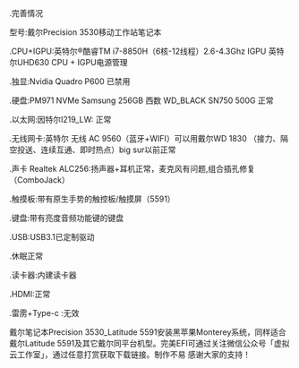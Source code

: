 
.完善情况

型号:戴尔Precision 3530移动工作站笔记本

.CPU+IGPU:英特尔®酷睿TM i7-8850H（6核-12线程）2.6-4.3Ghz
IGPU 英特尔UHD630 CPU + IGPU电源管理

.独显:Nvidia Quadro P600 已禁用

.硬盘:PM971 NVMe Samsung 256GB 西数 WD_BLACK SN750 500G 正常

.以太网:因特尔I219_LW: 正常

.无线网卡:英特尔 无线 AC 9560（蓝牙+WIFI）可以用戴尔WD 1830
（接力、隔空投送、连续互通、即时热点）big sur以前正常

.声卡
Realtek ALC256:扬声器+耳机正常，麦克风有问题,组合插孔修复（ComboJack）

.触摸板:带有原生手势的触控板/触摸屏（5591）

.键盘:带有亮度音频功能键的键盘

.USB:USB3.1已定制驱动

.休眠正常

.读卡器:内建读卡器

.HDMI:正常

.雷雳+Type-c	:无效

戴尔笔记本Precision 3530_Latitude 5591安装黑苹果Monterey系统，同样适合戴尔Latitude 5591及其它戴尔同平台机型。完美EFI可通过关注微信公众号「虚拟云工作室」，通过任意打赏获取下载链接。制作不易 感谢大家的支持！
